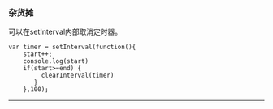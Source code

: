 ### 杂货摊

可以在setInterval内部取消定时器。

    var timer = setInterval(function(){       
        start++;
        console.log(start)
        if(start>=end) {
             clearInterval(timer)
           }
        },100);
        
- - -
